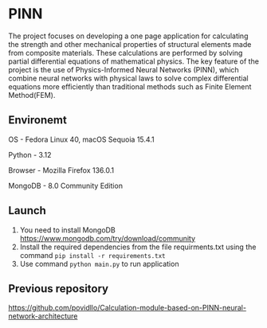 # PINN
The project focuses on developing a one page application for calculating the strength and other mechanical properties of structural elements made from composite materials. These calculations are performed by solving partial differential equations of mathematical physics. The key feature of the project is the use of Physics-Informed Neural Networks (PINN), which combine neural networks with physical laws to solve complex differential equations more efficiently than traditional methods such as Finite Element Method(FEM).

## Environemt
OS - Fedora Linux 40, macOS Sequoia 15.4.1

Python - 3.12

Browser - Mozilla Firefox 136.0.1

MongoDB - 8.0 Community Edition

## Launch
1) You need to install MongoDB https://www.mongodb.com/try/download/community
2) Install the required dependencies from the file requirments.txt using the command ``` pip install -r requirements.txt ```
3) Use command ```python main.py``` to run application

## Previous repository
https://github.com/povidllo/Calculation-module-based-on-PINN-neural-network-architecture
